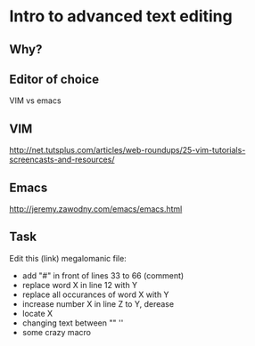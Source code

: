 Intro to **advanced text editing**
==================================


Why?
----


Editor of choice
----------------


VIM vs emacs




VIM
---
http://net.tutsplus.com/articles/web-roundups/25-vim-tutorials-screencasts-and-resources/



Emacs
-----
http://jeremy.zawodny.com/emacs/emacs.html



Task
----

Edit this (link) megalomanic file:
- add "#" in front of lines 33 to 66 (comment)
- replace word X in line 12 with Y
- replace all occurances of word X with Y
- increase number X in line Z to Y, derease
- locate X
- changing text between "" ''
- some crazy macro
